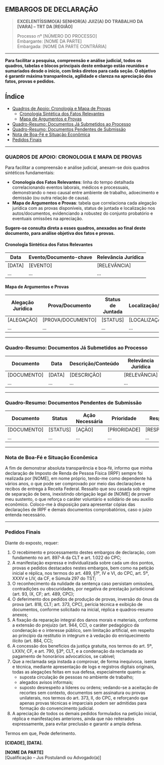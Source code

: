 ## EMBARGOS DE DECLARAÇÃO

> **EXCELENTÍSSIMO(A) SENHOR(A) JUIZ(A) DO TRABALHO DA [VARA] – TRT DA [REGIÃO]**
>
> Processo nº [NÚMERO DO PROCESSO]  
> Embargante: [NOME DA PARTE]  
> Embargada: [NOME DA PARTE CONTRÁRIA]

---

**Para facilitar a pesquisa, compreensão e análise judicial, todos os quadros, tabelas e blocos principais deste embargo estão reunidos e sumariados desde o início, com links diretos para cada seção. O objetivo é garantir máxima transparência, agilidade e clareza na apreciação dos fatos, provas e pedidos.**

## Índice

- [Quadros de Apoio: Cronologia e Mapa de Provas](#quadros-de-apoio-cronologia-e-mapa-de-provas)
    - [Cronologia Sintética dos Fatos Relevantes](#cronologia-sintética-dos-fatos-relevantes)
    - [Mapa de Argumentos e Provas](#mapa-de-argumentos-e-provas)
- [Quadro-Resumo: Documentos Já Submetidos ao Processo](#quadro-resumo-documentos-já-submetidos-ao-processo)
- [Quadro-Resumo: Documentos Pendentes de Submissão](#quadro-resumo-documentos-pendentes-de-submissão)
- [Nota de Boa-Fé e Situação Econômica](#nota-de-boa-fé-e-situação-econômica)
- [Pedidos Finais](#pedidos-finais)

---

### QUADROS DE APOIO: CRONOLOGIA E MAPA DE PROVAS

Para facilitar a compreensão e análise judicial, anexam-se dois quadros sintéticos fundamentais:

- **Cronologia dos Fatos Relevantes**: linha do tempo detalhada correlacionando eventos laborais, médicos e processuais, demonstrando o nexo causal entre ambiente de trabalho, adoecimento e demissão (ou outra relação de causa).
- **Mapa de Argumentos e Provas**: tabela que correlaciona cada alegação jurídica com as provas disponíveis, status de juntada e localização nos autos/documentos, evidenciando a robustez do conjunto probatório e eventuais omissões na apreciação.

**Sugere-se consulta direta a esses quadros, anexados ao final deste documento, para análise objetiva dos fatos e provas.**

#### Cronologia Sintética dos Fatos Relevantes
| Data         | Evento/Documento-chave                                  | Relevância Jurídica                                    |
|--------------|--------------------------------------------------------|--------------------------------------------------------|
| [DATA]       | [EVENTO]                                               | [RELEVÂNCIA]                                           |
| ...          | ...                                                    | ...                                                    |

#### Mapa de Argumentos e Provas
| Alegação Jurídica                       | Prova/Documento                       | Status de Juntada | Localização/Referência |
|-----------------------------------------|---------------------------------------|-------------------|-----------------------|
| [ALEGAÇÃO]                             | [PROVA/DOCUMENTO]                     | [STATUS]          | [LOCALIZAÇÃO]         |
| ...                                    | ...                                   | ...               | ...                   |

---

### Quadro-Resumo: Documentos Já Submetidos ao Processo

| Documento                              | Data         | Descrição/Conteúdo                              | Relevância Jurídica                  | Localização nos Autos |
|----------------------------------------|--------------|------------------------------------------------|--------------------------------------|----------------------|
| [DOCUMENTO]                            | [DATA]       | [DESCRIÇÃO]                                    | [RELEVÂNCIA]                         | [LOCALIZAÇÃO]        |
| ...                                    | ...          | ...                                            | ...                                  | ...                  |

---

### Quadro-Resumo: Documentos Pendentes de Submissão

| Documento                                         | Status                  | Ação Necessária                                              | Prioridade | Responsável |
|---------------------------------------------------|-------------------------|--------------------------------------------------------------|------------|-------------|
| [DOCUMENTO]                                       | [STATUS]                | [AÇÃO]                                                       | [PRIORIDADE]| [RESPONSÁVEL]|
| ...                                               | ...                     | ...                                                          | ...        | ...         |

---

### Nota de Boa-Fé e Situação Econômica

A fim de demonstrar absoluta transparência e boa-fé, informo que minha declaração de Imposto de Renda de Pessoa Física (IRPF) sempre foi realizada por [NOME], em nome próprio, tendo-me como dependente há vários anos, o que pode ser comprovado por meio das declarações e recibos de entrega à Receita Federal. Ressalto que sou casada sob regime de separação de bens, inexistindo obrigação legal de [NOME] de prover meu sustento, o que reforça o caráter voluntário e solidário de seu auxílio econômico. Coloco-me à disposição para apresentar cópias das declarações de IRPF e demais documentos comprobatórios, caso o juízo entenda necessário.

---

### Pedidos Finais

Diante do exposto, requer:

1. O recebimento e processamento destes embargos de declaração, com fundamento no art. 897-A da CLT e art. 1.022 do CPC;
2. A manifestação expressa e individualizada sobre cada um dos pontos, provas e pedidos destacados nestes embargos, bem como na petição inicial e réplica, nos termos do art. 489, §1º, IV e VI, do CPC, art. 5º, XXXV e LIV, da CF, e Súmula 297 do TST;
3. O reconhecimento da nulidade da sentença caso persistam omissões, contradições ou obscuridades, por negativa de prestação jurisdicional (art. 93, IX, CF; art. 489, CPC);
4. O deferimento dos pedidos de produção de provas, inversão do ônus da prova (art. 818, CLT; art. 373, CPC), perícia técnica e exibição de documentos, conforme solicitado na inicial, réplica e quadros-resumo anexos;
5. A fixação da reparação integral dos danos morais e materiais, conforme a extensão do prejuízo (art. 944, CC), o caráter pedagógico da condenação e o interesse público, sem limitação artificial, em respeito ao princípio da restitutio in integrum e à vedação do enriquecimento ilícito (art. 884, CC);
6. A concessão dos benefícios da justiça gratuita, nos termos do art. 5º, LXXIV, CF, e art. 790, §3º, CLT, e a condenação da reclamada ao pagamento de honorários advocatícios, se cabível;
7. Que a reclamada seja instada a comprovar, de forma inequívoca, isenta e técnica, mediante apresentação de logs e registros digitais originais, todas as alegações feitas em sua defesa, especialmente quanto a:
   - suposta circulação de pessoas no ambiente de trabalho;
   - alegados avisos informais;
   - suposto desrespeito a líderes ou ordens;
vedando-se a aceitação de recortes sem contexto, documentos sem assinatura ou provas unilaterais, nos termos do art. 373, II, do CPC, e reforçando que apenas provas técnicas e imparciais podem ser admitidas para formação do convencimento judicial.
8. A apreciação de todos os demais pedidos formulados na petição inicial, réplica e manifestações anteriores, ainda que não reiterados expressamente, para evitar preclusão e garantir a ampla defesa.

Termos em que,
Pede deferimento.

**[CIDADE], [DATA].**

**[NOME DA PARTE]**  
[Qualificação – Jus Postulandi ou Advogado(a)]
